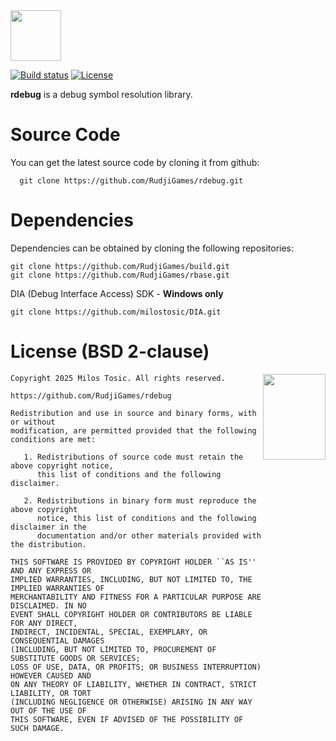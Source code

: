 <img height="81" src="https://rudji.com/rudji_games_logo_bright.svg"/>

[![Build status](https://ci.appveyor.com/api/projects/status/dly9lqpteiy0v5k1?svg=true)](https://ci.appveyor.com/project/milostosic/rdebug-shw5x)
[![License](https://img.shields.io/badge/license-BSD--2%20clause-blue.svg)](https://github.com/RudjiGames/rdebug/blob/master/LICENSE)

**rdebug** is a debug symbol resolution library.

Source Code
======

You can get the latest source code by cloning it from github:

      git clone https://github.com/RudjiGames/rdebug.git 

Dependencies
======

Dependencies can be obtained by cloning the following repositories:

	git clone https://github.com/RudjiGames/build.git
	git clone https://github.com/RudjiGames/rbase.git

DIA (Debug Interface Access) SDK - **Windows only**

	git clone https://github.com/milostosic/DIA.git

License (BSD 2-clause)
======

<a href="http://opensource.org/licenses/BSD-2-Clause" target="_blank">
<img align="right" src="https://opensource.org/wp-content/uploads/2022/10/osi-badge-dark.svg" width="100" height="137">
</a>

	Copyright 2025 Milos Tosic. All rights reserved.
	
	https://github.com/RudjiGames/rdebug
	
	Redistribution and use in source and binary forms, with or without
	modification, are permitted provided that the following conditions are met:
	
	   1. Redistributions of source code must retain the above copyright notice,
	      this list of conditions and the following disclaimer.
	
	   2. Redistributions in binary form must reproduce the above copyright
	      notice, this list of conditions and the following disclaimer in the
	      documentation and/or other materials provided with the distribution.
	
	THIS SOFTWARE IS PROVIDED BY COPYRIGHT HOLDER ``AS IS'' AND ANY EXPRESS OR
	IMPLIED WARRANTIES, INCLUDING, BUT NOT LIMITED TO, THE IMPLIED WARRANTIES OF
	MERCHANTABILITY AND FITNESS FOR A PARTICULAR PURPOSE ARE DISCLAIMED. IN NO
	EVENT SHALL COPYRIGHT HOLDER OR CONTRIBUTORS BE LIABLE FOR ANY DIRECT,
	INDIRECT, INCIDENTAL, SPECIAL, EXEMPLARY, OR CONSEQUENTIAL DAMAGES
	(INCLUDING, BUT NOT LIMITED TO, PROCUREMENT OF SUBSTITUTE GOODS OR SERVICES;
	LOSS OF USE, DATA, OR PROFITS; OR BUSINESS INTERRUPTION) HOWEVER CAUSED AND
	ON ANY THEORY OF LIABILITY, WHETHER IN CONTRACT, STRICT LIABILITY, OR TORT
	(INCLUDING NEGLIGENCE OR OTHERWISE) ARISING IN ANY WAY OUT OF THE USE OF
	THIS SOFTWARE, EVEN IF ADVISED OF THE POSSIBILITY OF SUCH DAMAGE. 

